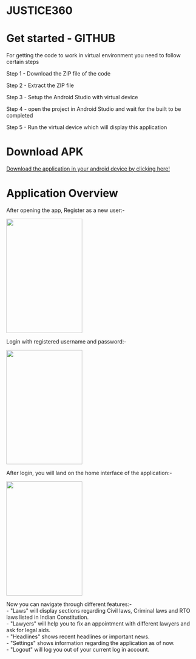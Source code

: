# JUSTICE360

<h1>Get started - GITHUB</h1>
<p>For getting the code to work in virtual environment you need to follow certain steps</p>
<p>Step 1 - Download the ZIP file of the code</p>
<p>Step 2 - Extract the ZIP file</p>
<p>Step 3 - Setup the Android Studio with virtual device</p>
<p>Step 4 - open the project in Android Studio and wait for the built to be completed</p>
<p>Step 5 - Run the virtual device which will display this application</p>

<h1>Download APK</h1>
<a href="https://drive.google.com/file/d/10HEmwS0EcP8OBfoicyLvtj5lUnfyxmHX/view?usp=sharing">Download the application in your android device by clicking here!</a>

<h1>Application Overview</h1>
<p>After opening the app, Register as a new user:-</p>
<img src="https://user-images.githubusercontent.com/84385451/227735485-bed886dc-d014-4009-8915-143d29c1189c.png" width ="200" height="300" style="vertical-align:middle">
<br>
<p>Login with registered username and password:-</p>
<img src="https://user-images.githubusercontent.com/84385451/227735710-9fea38f4-44b8-4059-973c-7a40f1b746c1.png" width ="200" height="300" style="vertical-align:middle">
<br>
<p>After login, you will land on the home interface of the application:-</p>
<img src="https://user-images.githubusercontent.com/84385451/227735816-38dc3b11-5861-4341-bf13-a1abf7cefd71.png" width ="200" height="300" style="vertical-align:middle">
<br>
<p>Now you can navigate through different features:-<br>
     - "Laws" will display sections regarding Civil laws, Criminal laws and RTO laws listed in Indian Constitution.<br>
  - "Lawyers" will help you to fix an appointment with different lawyers and ask for legal aids.<br>
  - "Headlines" shows recent headlines or important news.<br>
  - "Settings" shows information regarding the application as of now.<br>
  - "Logout" will log you out of your current log in account.<br>
